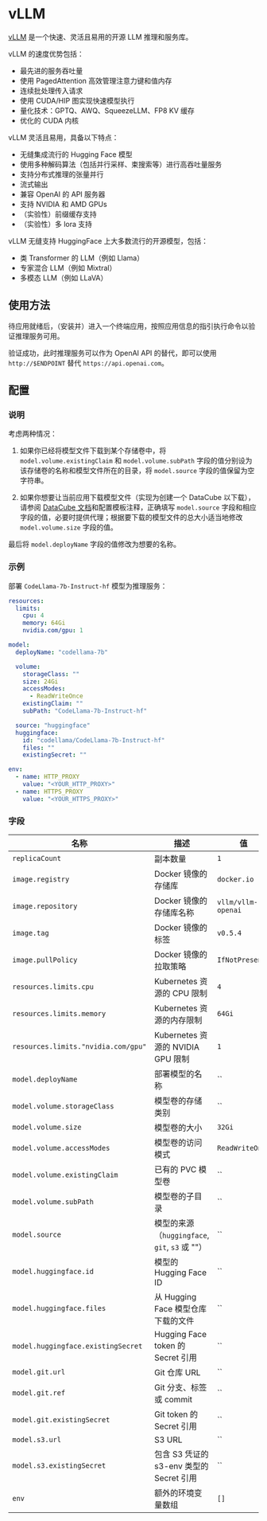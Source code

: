 # vLLM

[vLLM](https://github.com/vllm-project/vllm) 是一个快速、灵活且易用的开源 LLM 推理和服务库。

vLLM 的速度优势包括：

* 最先进的服务吞吐量
* 使用 PagedAttention 高效管理注意力键和值内存
* 连续批处理传入请求
* 使用 CUDA/HIP 图实现快速模型执行
* 量化技术：GPTQ、AWQ、SqueezeLLM、FP8 KV 缓存
* 优化的 CUDA 内核

vLLM 灵活且易用，具备以下特点：

* 无缝集成流行的 Hugging Face 模型
* 使用多种解码算法（包括并行采样、束搜索等）进行高吞吐量服务
* 支持分布式推理的张量并行
* 流式输出
* 兼容 OpenAI 的 API 服务器
* 支持 NVIDIA 和 AMD GPUs
* （实验性）前缀缓存支持
* （实验性）多 lora 支持

vLLM 无缝支持 HuggingFace 上大多数流行的开源模型，包括：

* 类 Transformer 的 LLM（例如 Llama）
* 专家混合 LLM（例如 Mixtral）
* 多模态 LLM（例如 LLaVA）

## 使用方法

待应用就绪后，（安装并）进入一个终端应用，按照应用信息的指引执行命令以验证推理服务可用。

验证成功，此时推理服务可以作为 OpenAI API 的替代，即可以使用 `http://$ENDPOINT` 替代 `https://api.openai.com`。

## 配置

### 说明

考虑两种情况：

1. 如果你已经将模型文件下载到某个存储卷中，将 `model.volume.existingClaim` 和 `model.volume.subPath` 字段的值分别设为该存储卷的名称和模型文件所在的目录，将 `model.source` 字段的值保留为空字符串。

2. 如果你想要让当前应用下载模型文件（实现为创建一个 DataCube 以下载），请参阅 [DataCube 文档](https://t9k.github.io/user-manuals/latest/modules/auxiliary/datacube.html#%E8%AE%BE%E7%BD%AE%E6%BA%90%E5%AD%98%E5%82%A8%E6%9C%8D%E5%8A%A1)和配置模板注释，正确填写 `model.source` 字段和相应字段的值，必要时提供代理；根据要下载的模型文件的总大小适当地修改 `model.volume.size` 字段的值。

最后将 `model.deployName` 字段的值修改为想要的名称。

### 示例

部署 `CodeLlama-7b-Instruct-hf` 模型为推理服务：

```yaml
resources:
  limits:
    cpu: 4
    memory: 64Gi
    nvidia.com/gpu: 1

model:
  deployName: "codellama-7b"

  volume:
    storageClass: ""
    size: 24Gi
    accessModes:
      - ReadWriteOnce
    existingClaim: ""
    subPath: "CodeLlama-7b-Instruct-hf"

  source: "huggingface"
  huggingface:
    id: "codellama/CodeLlama-7b-Instruct-hf"
    files: ""
    existingSecret: ""

env:
  - name: HTTP_PROXY
    value: "<YOUR_HTTP_PROXY>"
  - name: HTTPS_PROXY
    value: "<YOUR_HTTPS_PROXY>"
```

### 字段

| 名称                                | 描述                                           | 值                 |
| ----------------------------------- | ---------------------------------------------- | ------------------ |
| `replicaCount`                      | 副本数量                                       | `1`                |
| `image.registry`                    | Docker 镜像的存储库                            | `docker.io`        |
| `image.repository`                  | Docker 镜像的存储库名称                        | `vllm/vllm-openai` |
| `image.tag`                         | Docker 镜像的标签                              | `v0.5.4`           |
| `image.pullPolicy`                  | Docker 镜像的拉取策略                          | `IfNotPresent`     |
| `resources.limits.cpu`              | Kubernetes 资源的 CPU 限制                     | `4`                |
| `resources.limits.memory`           | Kubernetes 资源的内存限制                      | `64Gi`             |
| `resources.limits."nvidia.com/gpu"` | Kubernetes 资源的 NVIDIA GPU 限制              | `1`                |
| `model.deployName`                  | 部署模型的名称                                 | ``                 |
| `model.volume.storageClass`         | 模型卷的存储类别                               | ``                 |
| `model.volume.size`                 | 模型卷的大小                                   | `32Gi`             |
| `model.volume.accessModes`          | 模型卷的访问模式                               | `ReadWriteOnce`    |
| `model.volume.existingClaim`        | 已有的 PVC 模型卷                              | ``                 |
| `model.volume.subPath`              | 模型卷的子目录                                 | ``                 |
| `model.source`                      | 模型的来源（`huggingface`, `git`, `s3` 或 ""） | ``                 |
| `model.huggingface.id`              | 模型的 Hugging Face ID                         | ``                 |
| `model.huggingface.files`           | 从 Hugging Face 模型仓库下载的文件             | ``                 |
| `model.huggingface.existingSecret`  | Hugging Face token 的 Secret 引用              | ``                 |
| `model.git.url`                     | Git 仓库 URL                                   | ``                 |
| `model.git.ref`                     | Git 分支、标签或 commit                        | ``                 |
| `model.git.existingSecret`          | Git token 的 Secret 引用                       | ``                 |
| `model.s3.url`                      | S3 URL                                         | ``                 |
| `model.s3.existingSecret`           | 包含 S3 凭证的 s3-env 类型的 Secret 引用       | ``                 |
| `env`                               | 额外的环境变量数组                             | `[]`               |
